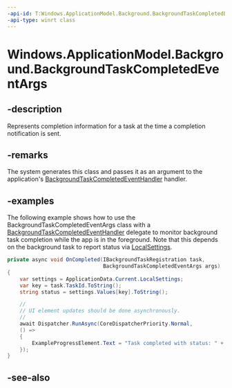 ```yaml
---
-api-id: T:Windows.ApplicationModel.Background.BackgroundTaskCompletedEventArgs
-api-type: winrt class
---
```


<!-- Class syntax.
public class BackgroundTaskCompletedEventArgs : Windows.ApplicationModel.Background.IBackgroundTaskCompletedEventArgs
-->

# Windows.ApplicationModel.Background.BackgroundTaskCompletedEventArgs

## -description
Represents completion information for a task at the time a completion notification is sent.

## -remarks
The system generates this class and passes it as an argument to the application's [BackgroundTaskCompletedEventHandler](backgroundtaskcompletedeventhandler.md) handler.

## -examples
The following example shows how to use the BackgroundTaskCompletedEventArgs class with a [BackgroundTaskCompletedEventHandler](backgroundtaskcompletedeventhandler.md) delegate to monitor background task completion while the app is in the foreground. Note that this depends on the background task to report status via [LocalSettings](../windows.storage/applicationdata_localsettings.md).

```csharp
private async void OnCompleted(IBackgroundTaskRegistration task,
                               BackgroundTaskCompletedEventArgs args)
{
    var settings = ApplicationData.Current.LocalSettings;
    var key = task.TaskId.ToString();
    string status = settings.Values[key].ToString();

    //
    // UI element updates should be done asynchronously.
    //
    await Dispatcher.RunAsync(CoreDispatcherPriority.Normal,
    () =>
    {
        ExampleProgressElement.Text = "Task completed with status: " + status;
    });
}
```



## -see-also
